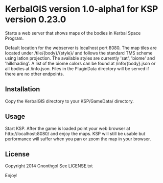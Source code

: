 KerbalGIS version 1.0-alpha1 for KSP version 0.23.0
=======

Starts a web server that shows maps of the bodies in Kerbal Space Program.

Default location for the webserver is localhost port 8080. The map tiles are located under /tile/{body}/{style}/ and follows the standard TMS scheme using latlon projection. The available styles are currently 'sat', 'biome' and 'hillshading'. A list of the biome colors can be found at /info/{body}.json or all bodies at /info.json. Files in the PluginData directory will be served if there are no other endpoints.

Installation
-------

Copy the KerbalGIS directory to your KSP/GameData/ directory.

Usage
-------

Start KSP. After the game is loaded point your web browser at http://localhost:8080/ and enjoy the maps. KSP will still be usable but performance will suffer when you pan or zoom the map in your browser.

License
-------
Copyright 2014 Gnonthgol
See LICENSE.txt

Enjoy!

